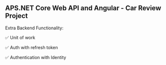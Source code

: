 ## APS.NET Core Web API and Angular - Car Review Project

Extra Backend Functionality:

✅ Unit of work

✅ Auth with refresh token

✅ Authentication with Identity
